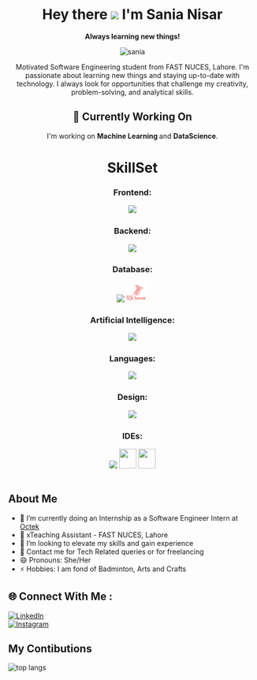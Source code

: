 
<div align="center">
  <h1>Hey there
  <img src="https://media.giphy.com/media/hvRJCLFzcasrR4ia7z/giphy.gif" width="30px"/>
 I'm Sania Nisar</h1>

<p align="center">
  <b>Always learning new things!</b>
</p>

 <img src="https://komarev.com/ghpvc/?username=sanianisar&label=Profile%20views&color=0e75b6&style=flat" alt="sania" />


<p align="center">
  Motivated Software Engineering student from FAST NUCES, Lahore. I'm passionate about learning new things and staying up-to-date with technology. I always look for opportunities that challenge my creativity, problem-solving, and analytical skills.
</p>


<h2 align="center">🚀 Currently Working On</h2>
<p align="center">
  I'm working on <strong>Machine Learning </strong> and <strong>DataScience</strong>.
</p>


<div  align="center">
  <h1>SkillSet</h1>
  
<h3>Frontend:</h3>
<div>  
    <img src="https://skillicons.dev/icons?i=java,react,typescript,spring,css,tailwind,html,bootstrap,javascript" /><br>
</div>
  
<h3>Backend:</h3>
<div>
  <img src="https://skillicons.dev/icons?i=nodejs,spring,express,nextjs,npm,js,jquery" /><br>
</div>

<h3>Database:</h3>
<div>
  <img src="https://skillicons.dev/icons?i=mysql,mongodb" /> 
  <img src="https://github.com/devicons/devicon/blob/master/icons/microsoftsqlserver/microsoftsqlserver-plain-wordmark.svg" title="sqlserver" alt="sqlserver" width="40" height="40"/>&nbsp;
</div>

 <h3>Artificial Intelligence:</h3>
   <img src="https://skillicons.dev/icons?i=pytorch,tensorflow,sklearn" /><br>

<h3>Languages:</h3>
<div>
  <img src="https://skillicons.dev/icons?i=c,cpp,cs,python,java" /><br>
</div>

<h3>Design:</h3>
    <img src="https://skillicons.dev/icons?i=figma,matlab,ps,ai,pr,notion" /><br>

<h3>IDEs:</h3>
    <img src="https://skillicons.dev/icons?i=vscode,visualstudio,idea,pycharm,eclipse,powershell,wordpress,windows,linux" />
    <img src="https://upload.wikimedia.org/wikipedia/commons/thumb/9/98/Apache_NetBeans_Logo.svg/888px-Apache_NetBeans_Logo.svg.png"  height="40" width="35" />
    <img src="https://store-images.s-microsoft.com/image/apps.8200.14525614036320964.388ccdd1-65a9-4bfc-81ce-c614493bcc79.5dfc4719-b603-45a1-a73e-bf55d9d25077?h=464"  height="40" width="35" /><br>

<br>
</div>
</div>
<div>
<!-- <img align="right", src="https://media.istockphoto.com/id/1241710244/vector/working-at-home-vector-flat-style-illustration-online-career-coworking-space-illustration.jpg?s=612x612&w=0&k=20&c=U34U9zhLBWDEbfPmgmlnFJiP-EuWu7MEUCxUls_BnKU="  alt="Sania Nisar"
  style="display: inline-block; margin: 0 auto; max-width: 300 px ; width:400 px; "/>
  </div>
  // ![Your GitHub stats](https://github-readme-stats.vercel.app/api?username=SaniaNisar&show_icons=true&theme=radical)-->
  
## About Me
- 🔭 I’m currently doing an Internship as a Software Engineer Intern at [Octek](https://octek.co/)
- 💫 xTeaching Assistant - FAST NUCES, Lahore
- 👯 I’m looking to elevate my skills and gain experience  
- 💬 Contact me for Tech Related queries or for freelancing  
- 😄 Pronouns: She/Her  
- ⚡ Hobbies: I am fond of Badminton, Arts and Crafts  

## 🌐 Connect With Me :
[![LinkedIn](https://img.shields.io/badge/LinkedIn-Sania%20Nisar-blue?style=for-the-badge&logo=linkedin&logoColor=white)](https://www.linkedin.com/in/sania-nisar/)  
[![Instagram](https://img.shields.io/badge/Instagram-sanianisar-green?style=for-the-badge&logo=instagram&logoColor=white)](https://www.instagram.com/yourinstagramusername)  

## My Contibutions
<img width=325 src="https://github-readme-stats-salesp07.vercel.app/api/top-langs/?username=sanianisar&hide=HTML&langs_count=8&layout=compact&theme=react&border_radius=10&size_weight=0.5&count_weight=0.5&exclude_repo=github-readme-stats" alt="top langs" />
  <br/>
